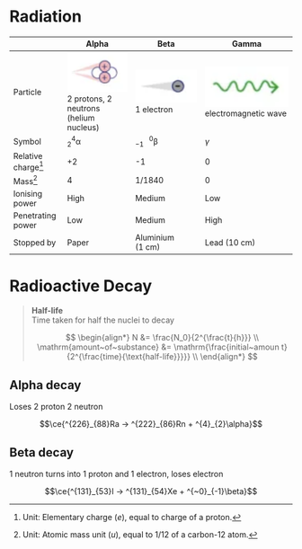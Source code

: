 # Radiation

|                     | Alpha                                                                                              | Beta                                                                 | Gamma                                                                  |
| ------------------- | -------------------------------------------------------------------------------------------------- | -------------------------------------------------------------------- | ---------------------------------------------------------------------- |
| Particle            | ![Alpha particle](images/radiation-alpha-particle.png) <br> 2 protons, 2 neutrons (helium nucleus) | ![Beta particle](images/radiation-beta-particle.png) <br> 1 electron | ![Gamma ray](images/radiation-gamma-ray.png) <br> electromagnetic wave |
| Symbol              | $\mathrm{^{4}_{2}\alpha}$                                                                          | $\mathrm{^{~~~0}_{-1}\beta}$                                         | $\gamma$                                                               |
| Relative charge[^1] | +2                                                                                                 | -1                                                                   | 0                                                                      |
| Mass[^2]            | 4                                                                                                  | 1/1840                                                               | 0                                                                      |
| Ionising power      | High                                                                                               | Medium                                                               | Low                                                                    |
| Penetrating power   | Low                                                                                                | Medium                                                               | High                                                                   |
| Stopped by          | Paper                                                                                              | Aluminium <nobr>(1 cm)</nobr>                                        | Lead <nobr>(10 cm)</nobr>                                              |

# Radioactive Decay

> **Half-life** \
> Time taken for half the nuclei to decay
>
> $$
\begin{align*}
  N &= \frac{N_0}{2^{\frac{t}{h}}} \\
  \mathrm{amount~of~substance} &= \mathrm{\frac{initial~amoun t}{2^{\frac{time}{\text{half-life}}}}} \\
\end{align*}
> $$

## Alpha decay

Loses 2 proton 2 neutron

$$\ce{^{226}_{88}Ra -> ^{222}_{86}Rn + ^{4}_{2}\alpha}$$

## Beta decay

1 neutron turns into 1 proton and 1 electron, loses electron

$$\ce{^{131}_{53}I -> ^{131}_{54}Xe + ^{~0}_{-1}\beta}$$


[^1]: Unit: Elementary charge $(e)$, equal to charge of a proton.
[^2]: Unit: Atomic mass unit $(u)$, equal to 1/12 of a carbon-12 atom.
